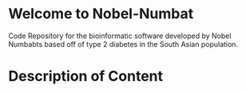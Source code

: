 # Welcome to Nobel-Numbat
Code Repository for the bioinformatic software developed by Nobel Numbabts based off of type 2 diabetes in the South Asian population.
# Description of Content 
